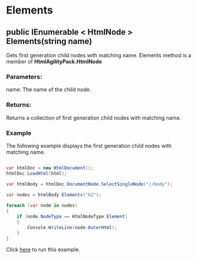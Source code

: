 # Elements

## public IEnumerable < HtmlNode > Elements(string name)

Gets first generation child nodes with matching name. Elements method is a member of **HtmlAgilityPack.HtmlNode**

### Parameters:

name: The name of the child node.

### Returns:

Returns a collection of first generation child nodes with matching name.

### Example

The following example displays the first generation child nodes with matching name.

```csharp

var htmlDoc = new HtmlDocument();
htmlDoc.LoadHtml(html);

var htmlBody = htmlDoc.DocumentNode.SelectSingleNode("//body");

var nodes = htmlBody.Elements("h2");
		
foreach (var node in nodes)
{
    if (node.NodeType == HtmlNodeType.Element)
    {
        Console.WriteLine(node.OuterHtml);
    }
}

```

Click [here](https://dotnetfiddle.net/eN5vpD) to run this example.
